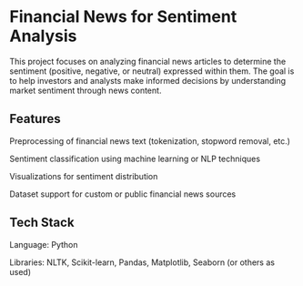 # Financial News for Sentiment Analysis
This project focuses on analyzing financial news articles to determine the sentiment (positive, negative, or neutral) expressed within them. The goal is to help investors and analysts make informed decisions by understanding market sentiment through news content.

## Features
Preprocessing of financial news text (tokenization, stopword removal, etc.)

Sentiment classification using machine learning or NLP techniques

Visualizations for sentiment distribution

Dataset support for custom or public financial news sources

## Tech Stack
Language: Python

Libraries: NLTK, Scikit-learn, Pandas, Matplotlib, Seaborn (or others as used)
